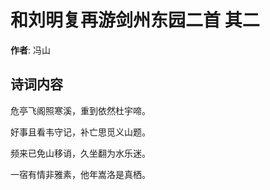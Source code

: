 # 和刘明复再游剑州东园二首  其二

**作者**: 冯山

## 诗词内容

危亭飞阁照寒溪，重到依然杜宇啼。

好事且看韦守记，补亡思觅义山题。

频来已免山移诮，久坐翻为水乐迷。

一宿有情非雅素，他年嵩洛是真栖。

